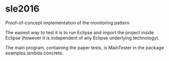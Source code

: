 # sle2016
  
Proof-of-concept implementation of the monitoring pattern

The easiest way to test it is to run Eclipse and import the project
inside Eclipse (however it is independent of any Eclipse underlying
technology).

The main program, containing the paper tests, is MainTester in the
package examples.lambda.concrete.